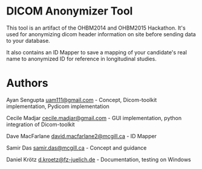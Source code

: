 DICOM Anonymizer Tool
================

This tool is an artifact of the OHBM2014 and OHBM2015 Hackathon. It's used for anonymizing dicom header information on site before sending data to your database.

It also contains an ID Mapper to save a mapping of your candidate's real name to anonymized ID for reference in longitudinal studies.

Authors
=======

Ayan Sengupta <uam111@gmail.com>              - Concept, Dicom-toolkit implementation, Pydicom implementation   

Cecile Madjar <cecile.madjar@gmail.com>       - GUI implementation, python integration of Dicom-toolkit

Dave MacFarlane <david.macfarlane2@mcgill.ca> - ID Mapper

Samir Das <samir.das@mcgill.ca>               - Concept and guidance

Daniel Krötz <d.kroetz@fz-juelich.de>         - Documentation, testing on Windows
